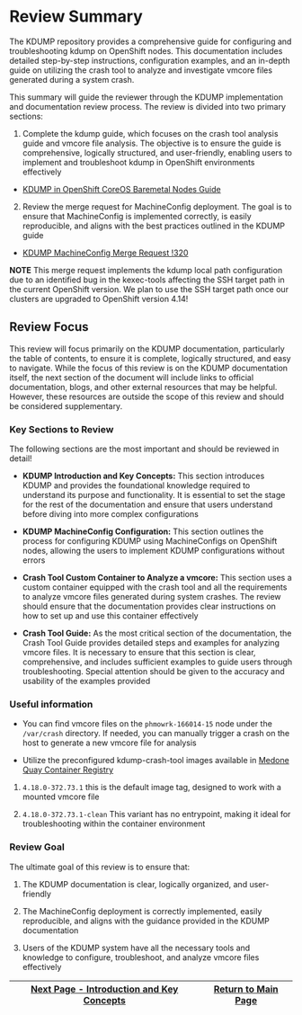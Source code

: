 # Review Summary

The KDUMP repository provides a comprehensive guide for configuring and troubleshooting kdump on OpenShift nodes. This documentation includes detailed step-by-step instructions, configuration examples, and an in-depth guide on utilizing the crash tool to analyze and investigate vmcore files generated during a system crash.

This summary will guide the reviewer through the KDUMP implementation and documentation review process. The review is divided into two primary sections:

1. Complete the kdump guide, which focuses on the crash tool analysis guide and vmcore file analysis. The objective is to ensure the guide is comprehensive, logically structured, and user-friendly, enabling users to implement and troubleshoot kdump in OpenShift environments effectively

- [KDUMP in OpenShift CoreOS Baremetal Nodes Guide](https://gitlab.med.one/compute/ocp-kdump)

2. Review the merge request for MachineConfig deployment. The goal is to ensure that MachineConfig is implemented correctly, is easily reproducible, and aligns with the best practices outlined in the KDUMP guide

- [KDUMP MachineConfig Merge Request !320](https://gitlab.med.one/compute/ocpbm-cluster-config/-/merge_requests/320)

**NOTE** This merge request implements the kdump local path configuration due to an identified bug in the kexec-tools affecting the SSH target path in the current OpenShift version. We plan to use the SSH target path once our clusters are upgraded to OpenShift version 4.14!

## Review Focus

This review will focus primarily on the KDUMP documentation, particularly the table of contents, to ensure it is complete, logically structured, and easy to navigate. While the focus of this review is on the KDUMP documentation itself, the next section of the document will include links to official documentation, blogs, and other external resources that may be helpful. However, these resources are outside the scope of this review and should be considered supplementary.

### Key Sections to Review

The following sections are the most important and should be reviewed in detail!

- **KDUMP Introduction and Key Concepts:** This section introduces KDUMP and provides the foundational knowledge required to understand its purpose and functionality. It is essential to set the stage for the rest of the documentation and ensure that users understand before diving into more complex configurations

- **KDUMP MachineConfig Configuration:** This section outlines the process for configuring KDUMP using MachineConfigs on OpenShift nodes, allowing the users to implement KDUMP configurations without errors

- **Crash Tool Custom Container to Analyze a vmcore:** This section uses a custom container equipped with the crash tool and all the requirements to analyze vmcore files generated during system crashes. The review should ensure that the documentation provides clear instructions on how to set up and use this container effectively

- **Crash Tool Guide:** As the most critical section of the documentation, the Crash Tool Guide provides detailed steps and examples for analyzing vmcore files. It is necessary to ensure that this section is clear, comprehensive, and includes sufficient examples to guide users through troubleshooting. Special attention should be given to the accuracy and usability of the examples provided

### Useful information

- You can find vmcore files on the `phmowrk-166014-15` node under the `/var/crash` directory. If needed, you can manually trigger a crash on the host to generate a new vmcore file for analysis

- Utilize the preconfigured kdump-crash-tool images available in [Medone Quay Container Registry](https://quay.med.one:8443/repository/openshift/kdump-crash-tool?tab=tags)

1. `4.18.0-372.73.1` this is the default image tag, designed to work with a mounted vmcore file

2. `4.18.0-372.73.1-clean` This variant has no entrypoint, making it ideal for troubleshooting within the container environment

### Review Goal

The ultimate goal of this review is to ensure that:

1. The KDUMP documentation is clear, logically organized, and user-friendly

2. The MachineConfig deployment is correctly implemented, easily reproducible, and aligns with the guidance provided in the KDUMP documentation

3. Users of the KDUMP system have all the necessary tools and knowledge to configure, troubleshoot, and analyze vmcore files effectively

| [Next Page - Introduction and Key Concepts](KDUMP_INTRO_README.md) | [Return to Main Page](../README.md) |
|--------------------------------------------------------------------|-------------------------------------|
